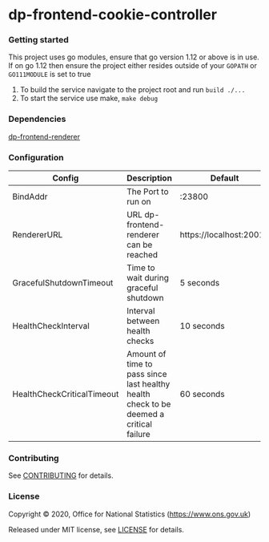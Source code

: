 dp-frontend-cookie-controller
================

### Getting started

This project uses go modules, ensure that go version 1.12 or above is in use.
If on go 1.12 then ensure the project either resides outside of your `GOPATH` or `GO111MODULE` is set to true

1. To build the service navigate to the project root and run `build ./...` 
2. To start the service use make, `make debug`

### Dependencies

[dp-frontend-renderer](https://github.com/ONSdigital/dp-frontend-renderer)

### Configuration

| Config                        | Description                                                                               | Default  |
| ------------------------------|-------------------------------------------------------------------------------------------| -----|
| BindAddr                      | The Port to run on                                                                            | :23800 |
| RendererURL                   | URL dp-frontend-renderer can be reached                                                   |   https://localhost:20010 |
| GracefulShutdownTimeout       | Time to wait during graceful shutdown                                                          |    5 seconds |
| HealthCheckInterval           | Interval between health checks                                                            |    10 seconds |
| HealthCheckCriticalTimeout    | Amount of time to pass since last healthy health check to be deemed a critical failure    |    60 seconds |
### Contributing

See [CONTRIBUTING](CONTRIBUTING.md) for details.

### License

Copyright © 2020, Office for National Statistics (https://www.ons.gov.uk)

Released under MIT license, see [LICENSE](LICENSE.md) for details.
